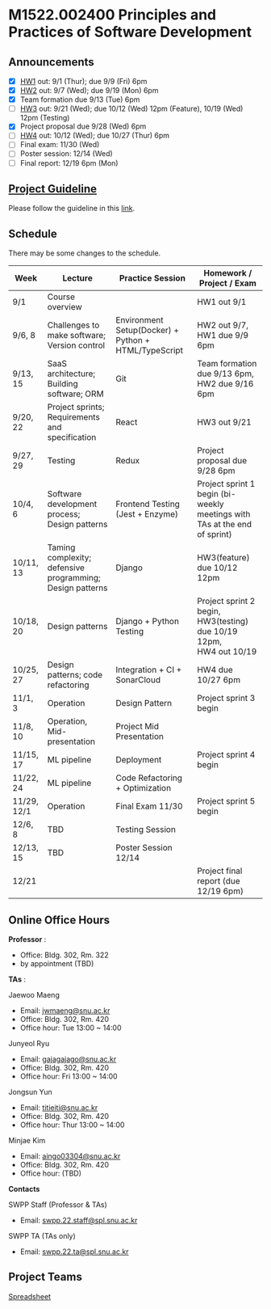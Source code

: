 # M1522.002400 Principles and Practices of Software Development

## Announcements
- [x] [HW1](hw1) out: 9/1 (Thur); due 9/9 (Fri) 6pm
- [x] [HW2](hw2) out: 9/7 (Wed); due 9/19 (Mon) 6pm
- [x] Team formation due 9/13 (Tue) 6pm
- [ ] [HW3](hw3) out: 9/21 (Wed); due 10/12 (Wed) 12pm (Feature), 10/19 (Wed) 12pm (Testing)
- [x] Project proposal due 9/28 (Wed) 6pm
- [ ] [HW4](hw4) out: 10/12 (Wed); due 10/27 (Thur) 6pm
- [ ] Final exam: 11/30 (Wed)
- [ ] Poster session: 12/14 (Wed) 
- [ ] Final report: 12/19 6pm (Mon)

## [Project Guideline](project)

Please follow the guideline in this [link](project).

## Schedule 

There may be some changes to the schedule.

| Week  | Lecture | Practice Session | Homework / Project / Exam |
|-------|---------|------------------|---------------------------|
|9/1 | Course overview |  | HW1 out 9/1 |
|9/6, 8| Challenges to make software; Version control | Environment Setup(Docker) + Python + HTML/TypeScript  | HW2 out 9/7, <br/> HW1 due 9/9 6pm |
|9/13, 15| SaaS architecture; Building software; ORM | Git |  Team formation due 9/13 6pm, <br/> HW2 due 9/16 6pm |
|9/20, 22| Project sprints; Requirements and specification | React | HW3 out 9/21 |
|9/27, 29| Testing  | Redux | Project proposal due 9/28 6pm |
|10/4, 6 | Software development process; Design patterns | Frontend Testing (Jest + Enzyme) | Project sprint 1 begin (bi-weekly meetings with TAs at the end of sprint) |
|10/11, 13 | Taming complexity; defensive programming; Design patterns | Django | HW3(feature) due 10/12 12pm |
|10/18, 20 | Design patterns | Django + Python Testing | Project sprint 2 begin, <br/> HW3(testing) due 10/19 12pm, <br/> HW4 out 10/19  |
|10/25, 27 | Design patterns; code refactoring | Integration + CI + SonarCloud | HW4 due 10/27 6pm |
|11/1, 3 | Operation | Design Pattern | Project sprint 3 begin |
|11/8, 10 | Operation, Mid-presentation | Project Mid Presentation | |
|11/15, 17 | ML pipeline | Deployment | Project sprint 4 begin |
|11/22, 24 | ML pipeline | Code Refactoring + Optimization |  |
|11/29, 12/1 | Operation | Final Exam 11/30 | Project sprint 5 begin |
|12/6, 8 | TBD | Testing Session |  |
|12/13, 15 | TBD | Poster Session 12/14 | |
|12/21 | | | Project final report (due 12/19 6pm) |

## Online Office Hours
**Professor** : 
  - Office: Bldg. 302, Rm. 322
  - by appointment (TBD)

**TAs** :

Jaewoo Maeng
  - Email: jwmaeng@snu.ac.kr
  - Office: Bldg. 302, Rm. 420
  - Office hour: Tue 13:00 ~ 14:00

Junyeol Ryu
  - Email: gajagajago@snu.ac.kr
  - Office: Bldg. 302, Rm. 420
  - Office hour: Fri 13:00 ~ 14:00

Jongsun Yun
  - Email: titieiti@snu.ac.kr
  - Office: Bldg. 302, Rm. 420
  - Office hour: Thur 13:00 ~ 14:00
  
Minjae Kim
  - Email: aingo03304@snu.ac.kr
  - Office: Bldg. 302, Rm. 420
  - Office hour: (TBD)

**Contacts**

SWPP Staff (Professor & TAs)
  - Email: swpp.22.staff@spl.snu.ac.kr

SWPP TA (TAs only)
  - Email: swpp.22.ta@spl.snu.ac.kr
 
## Project Teams
[Spreadsheet](https://docs.google.com/spreadsheets/d/1Vb_QM-v6wQERfg9vwnF8BVCZ96XnUlcbutPiQAwQr74/edit#gid=0)
